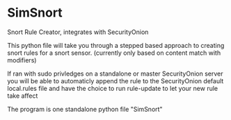 # SimSnort
Snort Rule Creator, integrates with SecurityOnion

This python file will take you through a stepped based approach to creating snort rules for a snort sensor. (currently only based on content match with modifiers)

If ran with sudo privledges on a standalone or master SecurityOnion server you will be able to automaticly append the rule to the SecurityOnion default local.rules file and have the choice to run rule-update to let your new rule take affect

The program is one standalone python file "SimSnort"
